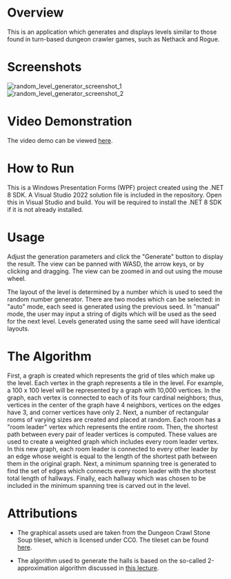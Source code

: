 # Overview
This is an application which generates and displays levels similar to those found in turn-based dungeon crawler games, such as Nethack and Rogue.

# Screenshots
![random_level_generator_screenshot_1](https://github.com/user-attachments/assets/bc070502-b054-4278-b2e7-7734b5555c2c)
![random_level_generator_screenshot_2](https://github.com/user-attachments/assets/a5052338-0014-492f-9b42-138cef527369)

# Video Demonstration
The video demo can be viewed [here](https://drive.google.com/file/d/1IiW03ssC12GnllOtC7P_yNqxsbx4VSTg/view?usp=sharing).

# How to Run
This is a Windows Presentation Forms (WPF) project created using the .NET 8 SDK. A Visual Studio 2022 solution file is included in the repository. Open this in Visual Studio and build. You will be required to install the .NET 8 SDK if it is not already installed.

# Usage
Adjust the generation parameters and click the "Generate" button to display the result. The view can be panned with WASD, the arrow keys, or by clicking and dragging. The view can be zoomed in and out using the mouse wheel.

The layout of the level is determined by a number which is used to seed the random number generator. There are two modes which can be selected: in "auto" mode, each seed is generated using the previous seed. In "manual" mode, the user may input a string of digits which will be used as the seed for the next level. Levels generated using the same seed will have identical layouts.

# The Algorithm
First, a graph is created which represents the grid of tiles which make up the level. Each vertex in the graph represents a tile in the level. For example, a 100 x 100 level will be represented by a graph with 10,000 vertices. In the graph, each vertex is connected to each of its four cardinal neighbors; thus, vertices in the center of the graph have 4 neighbors, vertices on the edges have 3, and corner vertices have only 2. Next, a number of rectangular rooms of varying sizes are created and placed at random. Each room has a "room leader" vertex which represents the entire room. Then, the shortest path between every pair of leader vertices is computed. These values are used to create a weighted graph which includes every room leader vertex. In this new graph, each room leader is connected to every other leader by an edge whose weight is equal to the length of the shortest path between them in the original graph. Next, a minimum spanning tree is generated to find the set of edges which connects every room leader with the shortest total length of hallways. Finally, each hallway which was chosen to be included in the minimum spanning tree is carved out in the level.

# Attributions
* The graphical assets used are taken from the Dungeon Crawl Stone Soup tileset, which is licensed under CC0. The tileset can be found [here](https://code.google.com/archive/p/crawl-tiles/).

* The algorithm used to generate the halls is based on the so-called 2-approximation algorithm discussed in [this lecture](https://courses.cs.duke.edu/spring15/compsci590.1/scribing/cps590_lec16-17.pdf).
